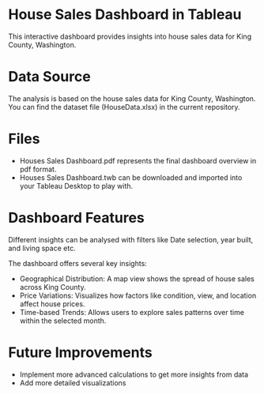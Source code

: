 
# House Sales Dashboard in Tableau

This interactive dashboard provides insights into house sales data for King County, Washington.

# Data Source
The analysis is based on the house sales data for King County, Washington. You can find the dataset file (HouseData.xlsx) in the current repository.

# Files
- Houses Sales Dashboard.pdf represents the final dashboard overview in pdf format.
- Houses Sales Dashboard.twb can be downloaded and imported into your Tableau Desktop to play with.

# Dashboard Features
Different insights can be analysed with filters like Date selection, year built, and living space etc.

The dashboard offers several key insights:
- Geographical Distribution: A map view shows the spread of house sales across King County.
- Price Variations: Visualizes how factors like condition, view, and location affect house prices.
- Time-based Trends: Allows users to explore sales patterns over time within the selected month.

# Future Improvements
- Implement more advanced calculations to get more insights from data
- Add more detailed visualizations
